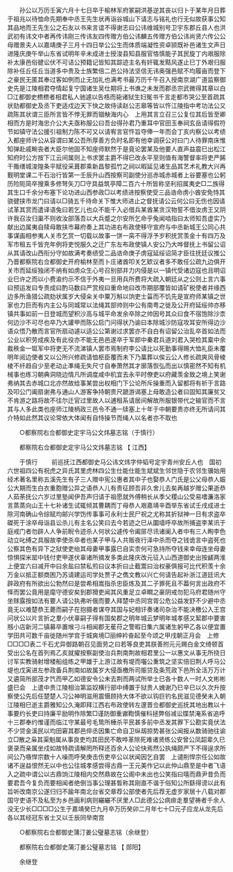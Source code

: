 <!-- { "loadSidebar": true } -->
　　孙公以万历壬寅六月十七日卒于榆林军府冢嗣洪基逆其丧以归卜于某年月日葬于祖兆以待恤命先期奉中丞王先生状再诣谷城山下请志与铭礼也行无似故获事公知其品地而王先生公之石友以书来言谊不得谢志曰公讳维城别号卫宇东郡丘县人也洪武初有讳文中者再传讳刚三传讳友四传赠方伯公讳麟五传赠方伯公讳尚贤六传公公母赠景夫人以嘉靖庚子三月十四日举公公生而体质端凝性资卓颕既补邑诸生文声日进隆庆庚午举山东省试明年辛未成进士授浚县知县服官恪慎能子其民旋丁内艰服除补太康邑俗徤讼伏不可诘公预籍记皆知其踪迹主名有奸辄发黠风遂止巳丁外艰归服除补任丘任丘当道多中贵及士族繁倍二邑公持法坚信无讳奥强邑赋不均履亩而登下之豪民无匿其奉过客如例而止无加礼也满考书最万历千午召入授南京湖广道监察御史先是江陵相君夺情起复宁国诸生吴仕期将上书谯之未发而郡丞宗武微得其章以白□江都御史槚槚者相君私人驰遽以告梏而毙诸狱生妇冤书千言走都市哭公至首疏其状劾都御史及丞下吏适戍边天下快之故侍读赵公志皋等皆以忤江陵指中考功法公又疏陈其状谓三臣所言皆不悖无罪而锢觖海内心　上用其言立召三公复位其后皆至卿相而方是时海忠介公大夫亟称服公曰吾台得孙君乃重耳中官田玉奉祠玄岳请得假符节如镇守法公援引祖制力陈不可又以请宥言官忤旨夺俸一年而会丁亥内察公以考绩入都座师许公从容谓曰某公吾所厚善方负时名即有他幸调获公对曰门人待罪南床惟知弹赴戚畹丧者大臣尔他固不知座师默然于是竟论罢某及他要人直声益震巳出松江知府时公方按下江云间属则上书求罢主爵不得巳改永平至则值有海警督率将吏严餙干掫缮城浚隍条平赋役采葺郡乘新昌黎孤竹之祠以暇延见诸生品其艺术礼教大兴再觐明堂课二千石治行皆第一壬辰升山西按察司副使分巡赤城赤城者上谷要塞也公躬历险阨简卒搜乘多修弩矢刀□守具益筑亭障二百六十所皆称坚利招属夷史□二族得其生口千余分布塞下论功进山西参政□以考绩进按察使受三品诰命虏小酋安免恃其骁徤挟市龙门曰请以□骑五千待命关下惟大师进止之督抚请公云何公曰无伤也因请试革其赏而遣译语兔曰若乞儿也众不能千入必借兵某酋某贪汉物誓不借汝虏王又阴许我召汝归巢不则收汝部落吾以大兵蹙之尔安所乞命乎兔闻啮指曰太师知吾虚实乃献出边属夷自赎母敢挟市幕府奏上其功进右布政使移守宣府与中丞新城王公同心共事谋画相参夷人关市乞赏一切载以故事一饼一脔不得浮予岁积抚赏羡金十有四万及军市租五千皆充年例将吏悦服久之迁广东左布政使镇人安公乃大哗督抚上书留公诏从其请改山西衔分守如故满考奏绩受二品诰命庚子虏寇延绥诏简才臣往抚廷议推公乃晋都察院右佥都御史开府榆林至而卜庄诸酋叩关乞欵议者多不敢任公疏九边俱开关市而延绥独闭不纳有如虏众生心号召别部并力内侵是以一镇代受诸边寇也且明诏业巳许之而以小费渝约示不信于外夷一旦用兵所费将大疏入朝廷从之公则上言六事曰预运发曰专责成曰酌马数曰严赏规曰重命地曰改市期部覆皆如请矿税使者并缘西边多所渔猎公疏劾状属岁大侵籴关中粟万斛以饷吏士菑而不饥先是宣府师某镇之世家也力巨而有内主公与同城常以法绳其部帅则中公有南粤之徙及公开府延绥帅亦移镇共事如前一日登城而望积沙高与城平命发余卒除之帅因号其众曰食不宿饱除沙柰何边沙不可尽也卒乃大讙甲而陈公启门问得状乃谕曰本除城沙防寇攻耳安所得边沙语众悟乃散而言官所扇动遽以适公公第谢过求罢亦不自白有诏留公治乱卒首如法而公业以积劳成疾及有此役亦不能无邑邑遂卒于军郎中秦君兵道刘君入哭检其槖中余裁秩金一铤军中将吏无不流涕镇人罢市焉制府李公请比以死勤事得赐大恤礼臣未覆明年阅边使者又以公所兴修疏请恤枢臣覆而未下乃藁葬以俟云公人修长疏爽风骨棱棱不纤趋自少至老动止凖绳无失尺寸自奉萧然其才廓落恢弘而出以慎密然不知有机械事也练习朝典洞晓边情凡所调度咸中机宜去永平时僚吏以府藏羡金致之境上笑谢弗纳其去赤城口北亦然故给事某尝出权相门下公论所斥操重而入留都将有祈于言路及叩公门阖扇谢弗与通山人游客争持朝贵尺蹏游谒塞上母敢造公者曰固知其廉贫又不肯游之路将故不往尔迁官过里故人以逋租系请居间解故所服银带代之输官而不言其与人多此类也座师江陵柄政三邑令不通一牍塞上十年于中朝要贵亦终无所请问其介特如此然其议论常依大体闻有自恃操节而绳人以名者亦不取也 

　　○都察院右佥都御史定宇马公文炜墓志铭（于慎行） 

　　都察院右佥都御史定宇马公文炜墓志铭 【 江西】 

　　于慎行 
　　前巡抚江西都御史马公讳文炜字仲韬号定宇青州安丘人也　国初六世祖四公有祝虎之异氏其里虎林四公生仕能仕能生斌斌生邻世隐于农邻生骥始用经术著名里称五溪先生有子三人赠中宪公惠者其中子也娶恭人门氏是公父母恭人娠公大期而生白衣重胞赠公异之语恭人儿有贵征顾吾非久舍儿去矣再越岁赠公果逝恭人茹荼抚公六岁过里塾闻伊吾声归请于祖愿就外傅稍长从季父稷山公受易嗜濂洛家言蒸蒸向山王十七补诸生试辄倾其曹耦而丁母恭人艰嘉靖辛酉举东省试壬戌成进士除河南确山令综赋均邮兴学饬传事事可永利士民尸祝之尤称其折狱神一日有求盗卒磔死于涂卒母诣县讼杀儿有主名公笑曰去今若迹之巳从圜墙呼卒故所捕盗李某讯于庭戒门者勿辟人人争前睨令迹杀人何状公遽传令阖屝尽讯诸阑入者中有三人眴李色动立叱缚之具服故李使杀卒者也某子甲与人共贩夜行泽中杀而夺之钱诡言中盗死也公察其色有异下之狱使吏绐其母妻甲事露巳自实柰何可急持所夺钱来幸母连坐母妻惊惧探米罂中钱付吏甲遂伏辜诸所摘发多类此隆庆改元征入山西道御史出按鹾两淮上便宜六曰减开中曰余盐曰禁私煎曰议本折曰止截鬻曰治权豪俱报可比代积羡十余万金以抵正额商困乃苏请建运司学处贾子之儁文教以兴亡何请告起补浙江道廷讯大辟政府有所欲出公勃然曰是尝希相嵩指杀忠臣炼及其二子罪死且不葢何言出政府不怿而罢公竟用是麾守德安矣到郡猾吏闻其风重足立卓瞷之豪阴戒勿犯马府君随州守坐赇露按如法有要人请公执弗听俄而要人拜楚中丞同宫胥公危公益发舒不少避中丞竟无以难楚恭王薨而嗣子在抱摄者谋夺其国与妃相讦奏诸司杂治不能决檄公入王宫问状公以片言折之羣小伏辜嗣子得有国矣郡之明年城云梦明年城孝感又絜郡中要害剏小店新河二镇募卒置堠刁斗相闻郡无萑苻之警暇日集六属诸生躬甲乙各以便宜置学田共可数千亩徙随州学宫于城爽境□丽绅衿奋起至今颂之甲戌朝正月会　上修□□□□表二千石尤异御路朝召见面劳之曰若等良吏其朕善拊元元赐白金文绮顿首受出公名在首列焉乙亥就擢按察副使治兵荆南荆故相君里公一以惠文从事无所挠日讨军实教骑射增楼船组练之甲雄于上游江故有堤而囓公重筑之坚实倍旧荆人呼马公堤也戊寅进左参政备兵荆南如故属岁大侵亟檄所司赈贷及条荒政下邑所全活万万计又遴简所部茂才饩而甲乙如德安令公未去荆而两试所举士巳各十数人一时人文彬彬盛巳会　上遣中贵江陵相治第监奴横行部中缚置于狱贵人媿谢乃巳辛巳以久次升按察使公先后任楚楚人习公神明滋用震慑顾持大体不欲以钩巨钓名民滋见德癸未入朝江陵相巳逝主爵雅知公久淹即拜江西右布政使转左邃晋佥都御史巡抚其地出教以十事要约长吏曰持廉平励明作除繁□谨防御重谳鞫慎催科拯弊俗减讼牒禁淹系省追呼十三郡奉约惟谨而临江守某最号毛鸷所棰杀平民甚多前中丞发其罪下公勘实竟伏法不少贷金溪民以均田窘其郡邑倅丞因集亡命自卫纵刼掠势甚张公闻报从数骑驰往谕立□散之枭其渠魁属从事良吏均其田民不敢哗革除死难诸贤练公安曾公凤韶辈久巳褒录而亲属坐戍如故特疏请解罔所释还百余人公论快焉然公执绳颇严下不得逞求所间公乃嗾悍宗数十人噪而呼癸庚击伤吏卒公以状闻因乞自罢　上谴削悍宗任公如故诸不逞益恨然无以中也公往城孝感尝得古鼎一王元美作记以此仲山鼎至是中者飞语入之疏中谓公以古鼎饷江陵相内交然鼎故在公阁中未出也公笑指曰嘻而鼎尹昔负而要君吾今复负而要相闻者绝倒当事公理甚晳称其刚直不谐于俗知公所繇得谤以此有旨听改南京公遂归归不踰年南北台省交章荐公部使者先后荐无虚岁家居十八载对郡国守吏语不及私至为乡邑画利病则纚纚不厌里人□此德公公病痱走羣望祷者千余人没无少长□□□□公生于嘉靖癸巳九月卒万历癸卯二月年七十□元子应龙从龙先后各以其经冠东省士又以壬辰同举南宫 

　　○都察院右佥都御史蒲汀姜公璧墓志铭（余继登） 

　　都察院右佥都御史蒲汀姜公璧墓志铭 【 郧阳】 

　　余继登 
